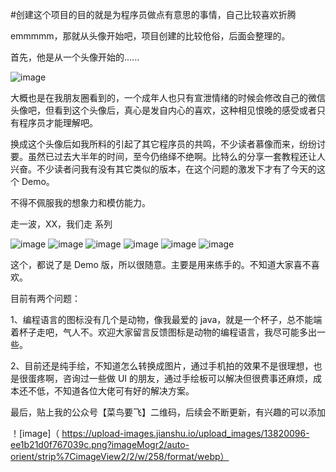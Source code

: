 #创建这个项目的目的就是为程序员做点有意思的事情，自己比较喜欢折腾


emmmmm，那就从头像开始吧，项目创建的比较伧俗，后面会整理的。

首先，他是从一个头像开始的......

![image](https://upload-images.jianshu.io/upload_images/13820096-dc810ac061cac197)

大概也是在我朋友圈看到的，一个成年人也只有宣泄情绪的时候会修改自己的微信头像吧，但看到这个头像后，真心是发自内心的喜欢，这种相见恨晚的感受或者只有程序员才能理解吧。

换成这个头像后如我所料的引起了其它程序员的共鸣，不少读者慕像而来，纷纷讨要。虽然已过去大半年的时间，至今仍络绎不绝啊。比特么的分享一套教程还让人兴奋。不少读者问我有没有其它类似的版本，在这个问题的激发下才有了今天的这个 Demo。

不得不佩服我的想象力和模仿能力。

走一波，XX，我们走  系列

![image](https://upload-images.jianshu.io/upload_images/13820096-28071ae4f1d4ab6c.jpeg)
![image](https://upload-images.jianshu.io/upload_images/13820096-03502b003bd183c7.jpeg)
![image](https://upload-images.jianshu.io/upload_images/13820096-48c8cae99c36a866.jpeg)
![image](https://upload-images.jianshu.io/upload_images/13820096-3863554114790bc1.jpeg)
![image](https://upload-images.jianshu.io/upload_images/13820096-17119deb59318348.jpeg)
![image](https://upload-images.jianshu.io/upload_images/13820096-ed84e637305048de.jpeg)


这个，都说了是 Demo 版，所以很随意。主要是用来练手的。不知道大家喜不喜欢。

目前有两个问题：

1、编程语言的图标没有几个是动物，像我最爱的 java，就是一个杯子，总不能端着杯子走吧，气人不。欢迎大家留言反馈图标是动物的编程语言，我尽可能多出一些。

2、目前还是纯手绘，不知道怎么转换成图片，通过手机拍的效果不是很理想，也是很蛋疼啊，咨询过一些做 UI 的朋友，通过手绘板可以解决但很费事还麻烦，成本还不低，不知道各位大佬可有好的解决方案。

最后，贴上我的公众号【菜鸟要飞】二维码，后续会不断更新，有兴趣的可以添加


！[image]（ https://upload-images.jianshu.io/upload_images/13820096-ee1b21d0f767039c.png?imageMogr2/auto-orient/strip%7CimageView2/2/w/258/format/webp）



